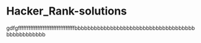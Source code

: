 # Hacker_Rank-solutions


gdfgffffffffffffffffffffffffffffffffbbbbbbbbbbbbbbbbbbbbbbbbbbbbbbbbbbbbbbbbbbbbbbbbb
